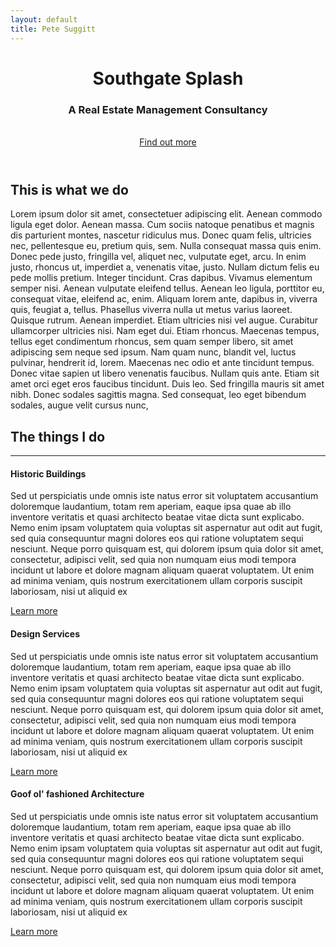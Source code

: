 ```yaml
---
layout: default
title: Pete Suggitt
---
```


<header id="top" class="header">
    <div class="text-vertical-center">
        <h1 class="animated fadeInUp">Southgate Splash</h1>
        <h3 class="animated fadeInUp">A Real Estate Management Consultancy</h3>
        <br>
        <div>
            <a href="#about" class="btn btn-dark btn-lg animated fadeInUp">Find out more</a>
        </div>
    </div>
</header>

<!-- about -->
<section id="about" class="about">
    <div class="container">
        <div class="col-lg-12 text-center">
            <h2>This is what we do</h2>
            <p class="lead">Lorem ipsum dolor sit amet, consectetuer adipiscing elit. Aenean commodo ligula eget dolor. Aenean massa. Cum sociis natoque penatibus et magnis dis parturient montes, nascetur ridiculus mus. Donec quam felis, ultricies nec, pellentesque eu, pretium quis, sem. Nulla consequat massa quis enim. Donec pede justo, fringilla vel, aliquet nec, vulputate eget, arcu. In enim justo, rhoncus ut, imperdiet a, venenatis vitae, justo. Nullam dictum felis eu pede mollis pretium. Integer tincidunt. Cras dapibus. Vivamus elementum semper nisi. Aenean vulputate eleifend tellus. Aenean leo ligula, porttitor eu, consequat vitae, eleifend ac, enim. Aliquam lorem ante, dapibus in, viverra quis, feugiat a, tellus. Phasellus viverra nulla ut metus varius laoreet. Quisque rutrum. Aenean imperdiet. Etiam ultricies nisi vel augue. Curabitur ullamcorper ultricies nisi. Nam eget dui. Etiam rhoncus. Maecenas tempus, tellus eget condimentum rhoncus, sem quam semper libero, sit amet adipiscing sem neque sed ipsum. Nam quam nunc, blandit vel, luctus pulvinar, hendrerit id, lorem. Maecenas nec odio et ante tincidunt tempus. Donec vitae sapien ut libero venenatis faucibus. Nullam quis ante. Etiam sit amet orci eget eros faucibus tincidunt. Duis leo. Sed fringilla mauris sit amet nibh. Donec sodales sagittis magna. Sed consequat, leo eget bibendum sodales, augue velit cursus nunc,</p>
        </div>
    </div>
</section>

<!-- services -->
<section id="services" class="services bg-primary">
    <div class="container">
        <div class="row text-center">
            <div class="col-lg-10 col-lg-offset-1">
                <h2>The things I do</h2>
                <hr class="small">
                <div class="row annimated">
                    <div class="col-md-4 col-sm-6">
                        <div class="service-item">
                            <span class="fa-stack fa-4x">
                                <i class="fa fa-circle fa-stack-2x"></i>
                                <i class="fa fa-road fa-stack-1x text-primary"></i>
                            </span>
                            <h4>
                                <strong>Historic Buildings</strong>
                            </h4>
                            <p>Sed ut perspiciatis unde omnis iste natus error sit voluptatem accusantium doloremque laudantium, totam rem aperiam, eaque ipsa quae ab illo inventore veritatis et quasi architecto beatae vitae dicta sunt explicabo. Nemo enim ipsam voluptatem quia voluptas sit aspernatur aut odit aut fugit, sed quia consequuntur magni dolores eos qui ratione voluptatem sequi nesciunt. Neque porro quisquam est, qui dolorem ipsum quia dolor sit amet, consectetur, adipisci velit, sed quia non numquam eius modi tempora incidunt ut labore et dolore magnam aliquam quaerat voluptatem. Ut enim ad minima veniam, quis nostrum exercitationem ullam corporis suscipit laboriosam, nisi ut aliquid ex</p>
                            <a href="#" class="btn btn-light">Learn more</a>
                        </div>
                    </div>
                    <div class="col-md-4 col-sm-6">
                        <div class="service-item">
                             <span class="fa-stack fa-4x">
                                 <i class="fa fa-circle fa-stack-2x"></i>
                                 <i class="fa fa-lightbulb-o fa-stack-1x text-primary"></i>
                             </span>
                             <h4>
                                 <strong>Design Services</strong>
                             </h4>
                             <p>Sed ut perspiciatis unde omnis iste natus error sit voluptatem accusantium doloremque laudantium, totam rem aperiam, eaque ipsa quae ab illo inventore veritatis et quasi architecto beatae vitae dicta sunt explicabo. Nemo enim ipsam voluptatem quia voluptas sit aspernatur aut odit aut fugit, sed quia consequuntur magni dolores eos qui ratione voluptatem sequi nesciunt. Neque porro quisquam est, qui dolorem ipsum quia dolor sit amet, consectetur, adipisci velit, sed quia non numquam eius modi tempora incidunt ut labore et dolore magnam aliquam quaerat voluptatem. Ut enim ad minima veniam, quis nostrum exercitationem ullam corporis suscipit laboriosam, nisi ut aliquid ex</p>
                             <a href="#" class="btn btn-light">Learn more</a>
                         </div>
                    </div>
                    <div class="col-md-4 col-sm-6">
                        <div class="service-item">
                            <span class="fa-stack fa-4x">
                                <i class="fa fa-circle fa-stack-2x"></i>
                                <i class="fa fa-users fa-stack-1x text-primary"></i>
                            </span>
                            <h4>
                                <strong>Goof ol' fashioned Architecture</strong>
                            </h4>
                            <p>Sed ut perspiciatis unde omnis iste natus error sit voluptatem accusantium doloremque laudantium, totam rem aperiam, eaque ipsa quae ab illo inventore veritatis et quasi architecto beatae vitae dicta sunt explicabo. Nemo enim ipsam voluptatem quia voluptas sit aspernatur aut odit aut fugit, sed quia consequuntur magni dolores eos qui ratione voluptatem sequi nesciunt. Neque porro quisquam est, qui dolorem ipsum quia dolor sit amet, consectetur, adipisci velit, sed quia non numquam eius modi tempora incidunt ut labore et dolore magnam aliquam quaerat voluptatem. Ut enim ad minima veniam, quis nostrum exercitationem ullam corporis suscipit laboriosam, nisi ut aliquid ex</p>
                            <a href="#" class="btn btn-light">Learn more</a>
                        </div>
                    </div>
                </div>
            </div>
        </div>
    </div>
</section>